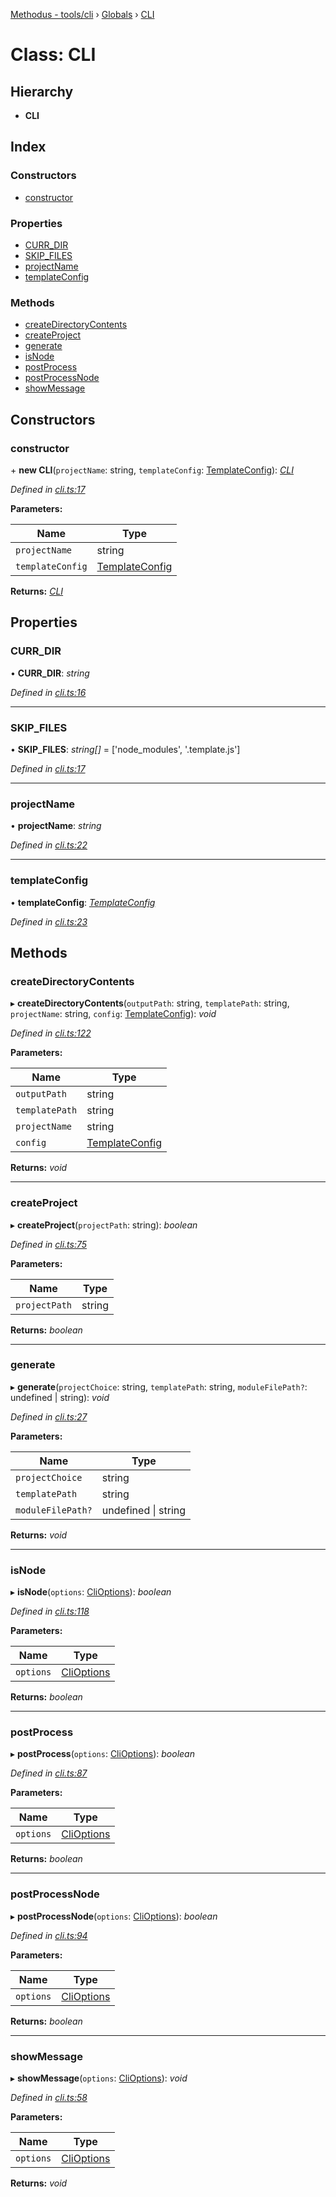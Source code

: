 [Methodus - tools/cli](../README.md) › [Globals](../globals.md) › [CLI](modules/tools/cli/cli.md)

# Class: CLI

## Hierarchy

* **CLI**

## Index

### Constructors

* [constructor](#constructor)

### Properties

* [CURR_DIR](#curr_dir)
* [SKIP_FILES](#skip_files)
* [projectName](#projectname)
* [templateConfig](#templateconfig)

### Methods

* [createDirectoryContents](#createdirectorycontents)
* [createProject](#createproject)
* [generate](#generate)
* [isNode](#isnode)
* [postProcess](#postprocess)
* [postProcessNode](#postprocessnode)
* [showMessage](#showmessage)

## Constructors

###  constructor

\+ **new CLI**(`projectName`: string, `templateConfig`: [TemplateConfig](../interfaces/templateconfig.md)): *[CLI](modules/tools/cli/cli.md)*

*Defined in [cli.ts:17](#L17)*

**Parameters:**

Name | Type |
------ | ------ |
`projectName` | string |
`templateConfig` | [TemplateConfig](../interfaces/templateconfig.md) |

**Returns:** *[CLI](modules/tools/cli/cli.md)*

## Properties

###  CURR_DIR

• **CURR_DIR**: *string*

*Defined in [cli.ts:16](#L16)*

___

###  SKIP_FILES

• **SKIP_FILES**: *string[]* = ['node_modules', '.template.js']

*Defined in [cli.ts:17](#L17)*

___

###  projectName

• **projectName**: *string*

*Defined in [cli.ts:22](#L22)*

___

###  templateConfig

• **templateConfig**: *[TemplateConfig](../interfaces/templateconfig.md)*

*Defined in [cli.ts:23](#L23)*

## Methods

###  createDirectoryContents

▸ **createDirectoryContents**(`outputPath`: string, `templatePath`: string, `projectName`: string, `config`: [TemplateConfig](../interfaces/templateconfig.md)): *void*

*Defined in [cli.ts:122](#L122)*

**Parameters:**

Name | Type |
------ | ------ |
`outputPath` | string |
`templatePath` | string |
`projectName` | string |
`config` | [TemplateConfig](../interfaces/templateconfig.md) |

**Returns:** *void*

___

###  createProject

▸ **createProject**(`projectPath`: string): *boolean*

*Defined in [cli.ts:75](#L75)*

**Parameters:**

Name | Type |
------ | ------ |
`projectPath` | string |

**Returns:** *boolean*

___

###  generate

▸ **generate**(`projectChoice`: string, `templatePath`: string, `moduleFilePath?`: undefined | string): *void*

*Defined in [cli.ts:27](#L27)*

**Parameters:**

Name | Type |
------ | ------ |
`projectChoice` | string |
`templatePath` | string |
`moduleFilePath?` | undefined &#124; string |

**Returns:** *void*

___

###  isNode

▸ **isNode**(`options`: [CliOptions](../interfaces/clioptions.md)): *boolean*

*Defined in [cli.ts:118](#L118)*

**Parameters:**

Name | Type |
------ | ------ |
`options` | [CliOptions](../interfaces/clioptions.md) |

**Returns:** *boolean*

___

###  postProcess

▸ **postProcess**(`options`: [CliOptions](../interfaces/clioptions.md)): *boolean*

*Defined in [cli.ts:87](#L87)*

**Parameters:**

Name | Type |
------ | ------ |
`options` | [CliOptions](../interfaces/clioptions.md) |

**Returns:** *boolean*

___

###  postProcessNode

▸ **postProcessNode**(`options`: [CliOptions](../interfaces/clioptions.md)): *boolean*

*Defined in [cli.ts:94](#L94)*

**Parameters:**

Name | Type |
------ | ------ |
`options` | [CliOptions](../interfaces/clioptions.md) |

**Returns:** *boolean*

___

###  showMessage

▸ **showMessage**(`options`: [CliOptions](../interfaces/clioptions.md)): *void*

*Defined in [cli.ts:58](#L58)*

**Parameters:**

Name | Type |
------ | ------ |
`options` | [CliOptions](../interfaces/clioptions.md) |

**Returns:** *void*
